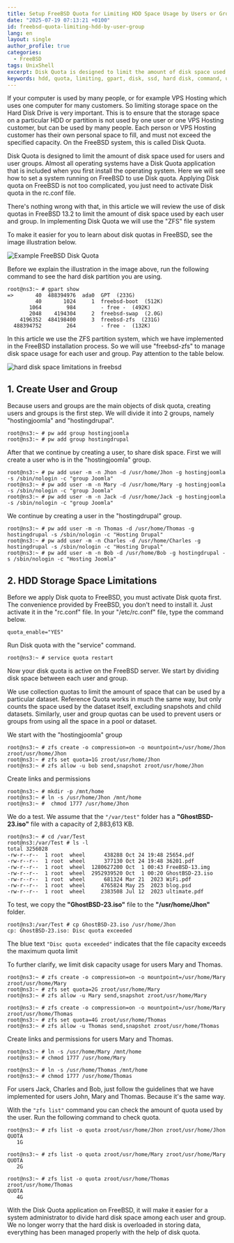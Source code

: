 ```yaml
---
title: Setup FreeBSD Quota for Limiting HDD Space Usage by Users or Groups
date: "2025-07-19 07:13:21 +0100"
id: freebsd-quota-limiting-hdd-by-user-group
lang: en
layout: single
author_profile: true
categories:
  - FreeBSD
tags: UnixShell
excerpt: Disk Quota is designed to limit the amount of disk space used for users and user groups. Almost all operating systems have a Disk Quota application that is included when you first install the operating system
keywords: hdd, quota, limiting, gpart, disk, ssd, hard disk, command, user, group, partition, freebsd, manage, flashdisk, destroy
---
```


If your computer is used by many people, or for example VPS Hosting which uses one computer for many customers. So limiting storage space on the Hard Disk Drive is very important. This is to ensure that the storage space on a particular HDD or partition is not used by one user or one VPS Hosting customer, but can be used by many people. Each person or VPS Hosting customer has their own personal space to fill, and must not exceed the specified capacity. On the FreeBSD system, this is called Disk Quota.

Disk Quota is designed to limit the amount of disk space used for users and user groups. Almost all operating systems have a Disk Quota application that is included when you first install the operating system. Here we will see how to set a system running on FreeBSD to use Disk quota. Applying Disk quota on FreeBSD is not too complicated, you just need to activate Disk quota in the rc.conf file.

There's nothing wrong with that, in this article we will review the use of disk quotas in FreeBSD 13.2 to limit the amount of disk space used by each user and group. In implementing Disk Quota we will use the "ZFS" file system

To make it easier for you to learn about disk quotas in FreeBSD, see the image illustration below.

![Example FreeBSD Disk Quota](https://gitlab.com/unixbsdshell/unixbsdshell.gitlab.io/-/raw/main/images/Example_FreeBSD_Disk_Quota.jpg)

Before we explain the illustration in the image above, run the following command to see the hard disk partition you are using.
```
root@ns3:~ # gpart show
=>       40  488394976  ada0  GPT  (233G)
         40       1024     1  freebsd-boot  (512K)
       1064        984        - free -  (492K)
       2048    4194304     2  freebsd-swap  (2.0G)
    4196352  484198400     3  freebsd-zfs  (231G)
  488394752        264        - free -  (132K)
```
In this article we use the ZFS partition system, which we have implemented in the FreeBSD installation process. So we will use "freebsd-zfs" to manage disk space usage for each user and group. Pay attention to the table below.

![hard disk space limitations in freebsd](https://gitlab.com/unixbsdshell/unixbsdshell.gitlab.io/-/raw/main/images/hard_disk_space_limitations_in_freebsd.jpg)




## 1. Create User and Group

Because users and groups are the main objects of disk quota, creating users and groups is the first step. We will divide it into 2 groups, namely "hostingjoomla" and "hostingdrupal".
```
root@ns3:~ # pw add group hostingjoomla
root@ns3:~ # pw add group hostingdrupal
```
After that we continue by creating a user, to share disk space. First we will create a user who is in the "hostingjoomla" group.
```
root@ns3:~ # pw add user -m -n Jhon -d /usr/home/Jhon -g hostingjoomla -s /sbin/nologin -c "group Joomla"
root@ns3:~ # pw add user -m -n Mary -d /usr/home/Mary -g hostingjoomla -s /sbin/nologin -c "group Joomla"
root@ns3:~ # pw add user -m -n Jack -d /usr/home/Jack -g hostingjoomla -s /sbin/nologin -c "group Joomla"
```
We continue by creating a user in the "hostingdrupal" group.
```
root@ns3:~ # pw add user -m -n Thomas -d /usr/home/Thomas -g hostingdrupal -s /sbin/nologin -c "Hosting Drupal"
root@ns3:~ # pw add user -m -n Charles -d /usr/home/Charles -g hostingdrupal -s /sbin/nologin -c "Hosting Drupal"
root@ns3:~ # pw add user -m -n Bob -d /usr/home/Bob -g hostingdrupal -s /sbin/nologin -c "Hosting Joomla"
```


## 2. HDD Storage Space Limitations

Before we apply Disk quota to FreeBSD, you must activate Disk quota first. The convenience provided by FreeBSD, you don't need to install it. Just activate it in the "rc.conf" file. In your "/etc/rc.conf" file, type the command below.

```
quota_enable="YES"
```

Run Disk quota with the "service" command.
```
root@ns3:~ # service quota restart
```
Now your disk quota is active on the FreeBSD server. We start by dividing disk space between each user and group.

We use collection quotas to limit the amount of space that can be used by a particular dataset. Reference Quota works in much the same way, but only counts the space used by the dataset itself, excluding snapshots and child datasets. Similarly, user and group quotas can be used to prevent users or groups from using all the space in a pool or dataset.

We start with the "hostingjoomla" group
```
root@ns3:~ # zfs create -o compression=on -o mountpoint=/usr/home/Jhon zroot/usr/home/Jhon
root@ns3:~ # zfs set quota=1G zroot/usr/home/Jhon
root@ns3:~ # zfs allow -u bob send,snapshot zroot/usr/home/Jhon
```
Create links and permissions
```
root@ns3:~ # mkdir -p /mnt/home
root@ns3:~ # ln -s /usr/home/Jhon /mnt/home
root@ns3:~ #  chmod 1777 /usr/home/Jhon
```
We do a test. We assume that the `"/var/test"` folder has a **"GhostBSD-23.iso"** file with a capacity of 2,883,613 KB.
```
root@ns3:~ # cd /var/Test
root@ns3:/var/Test # ls -l
total 3256028
-rw-r--r--  1 root  wheel      438288 Oct 24 19:48 25654.pdf
-rw-r--r--  1 root  wheel      377130 Oct 24 19:48 36201.pdf
-rw-r--r--  1 root  wheel  1280627200 Oct  1 00:43 FreeBSD-13.img
-rw-r--r--  1 root  wheel  2952939520 Oct  1 00:20 GhostBSD-23.iso
-rw-r--r--  1 root  wheel      681324 Mar 21  2023 WiFi.pdf
-rw-r--r--  1 root  wheel     4765824 May 25  2023 blog.psd
-rw-r--r--  1 root  wheel     2383508 Jul 12  2023 ultimate.pdf
```
To test, we copy the **"GhostBSD-23.iso"** file to the **"/usr/home/Jhon"** folder.
```
root@ns3:/var/Test # cp GhostBSD-23.iso /usr/home/Jhon
cp: GhostBSD-23.iso: Disc quota exceeded
```
The blue text `"Disc quota exceeded"` indicates that the file capacity exceeds the maximum quota limit

To further clarify, we limit disk capacity usage for users Mary and Thomas.
```
root@ns3:~ # zfs create -o compression=on -o mountpoint=/usr/home/Mary zroot/usr/home/Mary
root@ns3:~ # zfs set quota=2G zroot/usr/home/Mary
root@ns3:~ # zfs allow -u Mary send,snapshot zroot/usr/home/Mary

root@ns3:~ # zfs create -o compression=on -o mountpoint=/usr/home/Mary zroot/usr/home/Thomas
root@ns3:~ # zfs set quota=4G zroot/usr/home/Thomas
root@ns3:~ # zfs allow -u Thomas send,snapshot zroot/usr/home/Thomas
```
Create links and permissions for users Mary and Thomas.
```
root@ns3:~ # ln -s /usr/home/Mary /mnt/home
root@ns3:~ # chmod 1777 /usr/home/Mary

root@ns3:~ # ln -s /usr/home/Thomas /mnt/home
root@ns3:~ # chmod 1777 /usr/home/Thomas
```
For users Jack, Charles and Bob, just follow the guidelines that we have implemented for users John, Mary and Thomas. Because it's the same way.

With the `"zfs list"` command you can check the amount of quota used by the user. Run the following command to check quota.
```
root@ns3:~ # zfs list -o quota zroot/usr/home/Jhon zroot/usr/home/Jhon
QUOTA
   1G

root@ns3:~ # zfs list -o quota zroot/usr/home/Mary zroot/usr/home/Mary
QUOTA
   2G

root@ns3:~ # zfs list -o quota zroot/usr/home/Thomas zroot/usr/home/Thomas
QUOTA
   4G
```
With the Disk Quota application on FreeBSD, it will make it easier for a system administrator to divide hard disk space among each user and group. We no longer worry that the hard disk is overloaded in storing data, everything has been managed properly with the help of disk quota.
